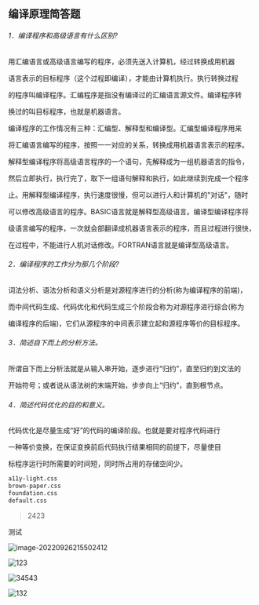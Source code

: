 ## 编译原理简答题

###### 1．编译程序和高级语言有什么区别?

​		用汇编语言或高级语言编写的程序，必须先送入计算机，经过转换成用机器

语言表示的目标程序（这个过程即编译），才能由计算机执行。执行转换过程

的程序叫编译程序。汇编程序是指没有编译过的汇编语言源文件。编译程序转

换过的叫目标程序，也就是机器语言。

  编译程序的工作情况有三种：汇编型、解释型和编译型。汇编型编译程序用来

将汇编语言编写的程序，按照一一对应的关系，转换成用机器语言表示的程序。

解释型编译程序将高级语言程序的一个语句，先解释成为一组机器语言的指令，

然后立即执行，执行完了，取下一组语句解释和执行，如此继续到完成一个程序

止。用解释型编译程序，执行速度很慢，但可以进行人和计算机的"对话"，随时

可以修改高级语言的程序。BASIC语言就是解释型高级语言。编译型编译程序将

级语言编写的程序，一次就会部翻译成机器语言表示的程序，而且过程进行很快，

在过程中，不能进行人机对话修改。FORTRAN语言就是编译型高级语言。

###### 2．编译程序的工作分为那几个阶段?

  词法分析、语法分析和语义分析是对源程序进行的分析(称为编译程序的前端)，

而中间代码生成、代码优化和代码生成三个阶段合称为对源程序进行综合(称为

编译程序的后端)，它们从源程序的中间表示建立起和源程序等价的目标程序。

###### 3．简述自下而上的分析方法。

  所谓自下而上分析法就是从输入串开始，逐步进行“归约”，直至归约到文法的

开始符号；或者说从语法树的末端开始，步步向上“归约”，直到根节点。

###### 4．简述代码优化的目的和意义。

  代码优化是尽量生成“好”的代码的编译阶段。也就是要对程序代码进行

一种等价变换，在保证变换前后代码执行结果相同的前提下，尽量使目

标程序运行时所需要的时间短，同时所占用的存储空间少。



```xml
a11y-light.css
brown-paper.css
foundation.css
default.css
```



> 2423

测试

![image-20220926215502412](https://gitee.com/yangstudys/typora-pic/raw/master/prcture/202209262155510.png)



![123](https://gitee.com/yangstudys/typora-pic/raw/master/prcture/202209262334320.png)



![34543](https://gitee.com/yangstudys/typora-pic/raw/master/prcture/202209262335766.png)



![132](https://gitee.com/yangstudys/note/raw/master/typora/blog/mmexport1655820118232.jpg)





